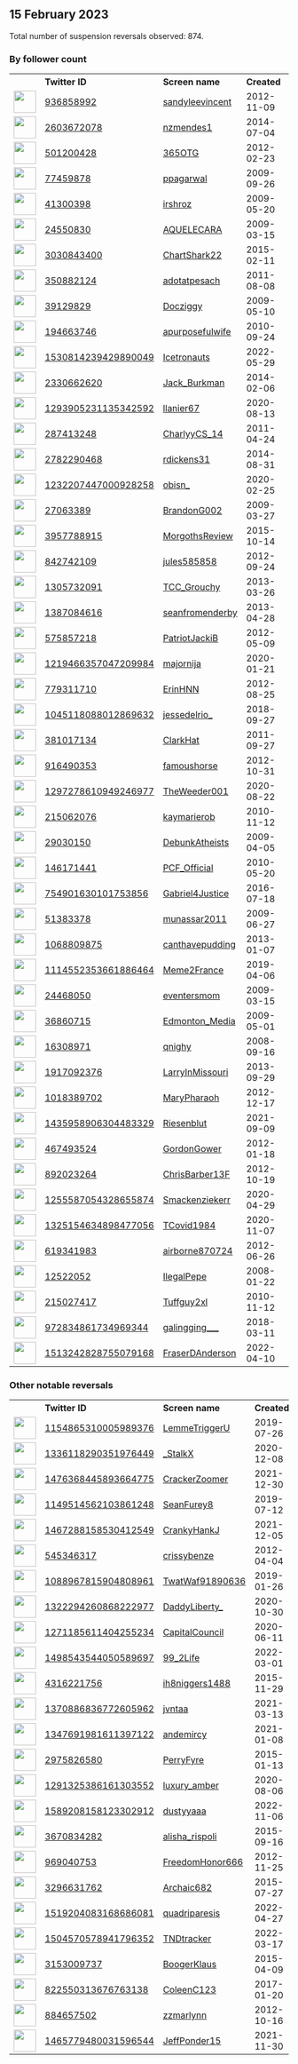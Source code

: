 
## 15 February 2023
Total number of suspension reversals observed: 874.

### By follower count
<table><tr><th></th><th align="left">Twitter ID</th><th align="left">Screen name</th>
<th align="left">Created</th><th align="left">Status</th><th align="left">Suspended</th><th align="left">Followers</th>
<tr><td><a href="https://pbs.twimg.com/profile_images/1564081472411156481/ye0qrDYK_normal.jpg"><img src="https://pbs.twimg.com/profile_images/1564081472411156481/ye0qrDYK_normal.jpg" width="40px" height="40px" align="center"/></a></td><td><a href="https://twitter.com/intent/user?user_id=936858992">936858992</a></td><td><a href="https://twitter.com/sandyleevincent">sandyleevincent</a></td><td>2012-11-09</td><td align="center"></td><td>2022-12-04</td><td>64809</td></tr>
<tr><td><a href="https://pbs.twimg.com/profile_images/1628508215066472455/gPmwVc5h_normal.jpg"><img src="https://pbs.twimg.com/profile_images/1628508215066472455/gPmwVc5h_normal.jpg" width="40px" height="40px" align="center"/></a></td><td><a href="https://twitter.com/intent/user?user_id=2603672078">2603672078</a></td><td><a href="https://twitter.com/nzmendes1">nzmendes1</a></td><td>2014-07-04</td><td align="center"></td><td>2022-12-13</td><td>44933</td></tr>
<tr><td><a href="https://pbs.twimg.com/profile_images/1645655369127976960/7LPMm-Ux_normal.jpg"><img src="https://pbs.twimg.com/profile_images/1645655369127976960/7LPMm-Ux_normal.jpg" width="40px" height="40px" align="center"/></a></td><td><a href="https://twitter.com/intent/user?user_id=501200428">501200428</a></td><td><a href="https://twitter.com/365OTG">365OTG</a></td><td>2012-02-23</td><td align="center"></td><td></td><td>39040</td></tr>
<tr><td><a href="https://pbs.twimg.com/profile_images/1288102274141573120/hHxmehAc_normal.jpg"><img src="https://pbs.twimg.com/profile_images/1288102274141573120/hHxmehAc_normal.jpg" width="40px" height="40px" align="center"/></a></td><td><a href="https://twitter.com/intent/user?user_id=77459878">77459878</a></td><td><a href="https://twitter.com/ppagarwal">ppagarwal</a></td><td>2009-09-26</td><td align="center"></td><td>2022-07-12</td><td>36122</td></tr>
<tr><td><a href="https://pbs.twimg.com/profile_images/1639116466766364673/SKdPPHYU_normal.jpg"><img src="https://pbs.twimg.com/profile_images/1639116466766364673/SKdPPHYU_normal.jpg" width="40px" height="40px" align="center"/></a></td><td><a href="https://twitter.com/intent/user?user_id=41300398">41300398</a></td><td><a href="https://twitter.com/irshroz">irshroz</a></td><td>2009-05-20</td><td align="center"></td><td></td><td>30152</td></tr>
<tr><td><a href="https://pbs.twimg.com/profile_images/1542076454418239488/xcGo56OE_normal.jpg"><img src="https://pbs.twimg.com/profile_images/1542076454418239488/xcGo56OE_normal.jpg" width="40px" height="40px" align="center"/></a></td><td><a href="https://twitter.com/intent/user?user_id=24550830">24550830</a></td><td><a href="https://twitter.com/AQUELECARA">AQUELECARA</a></td><td>2009-03-15</td><td align="center"></td><td>2022-10-25</td><td>23634</td></tr>
<tr><td><a href="https://pbs.twimg.com/profile_images/1399400095091675136/FYXfgU1h_normal.jpg"><img src="https://pbs.twimg.com/profile_images/1399400095091675136/FYXfgU1h_normal.jpg" width="40px" height="40px" align="center"/></a></td><td><a href="https://twitter.com/intent/user?user_id=3030843400">3030843400</a></td><td><a href="https://twitter.com/ChartShark22">ChartShark22</a></td><td>2015-02-11</td><td align="center"></td><td>2022-04-03</td><td>22194</td></tr>
<tr><td><a href="https://pbs.twimg.com/profile_images/1647046286821191680/kC4WZWyE_normal.jpg"><img src="https://pbs.twimg.com/profile_images/1647046286821191680/kC4WZWyE_normal.jpg" width="40px" height="40px" align="center"/></a></td><td><a href="https://twitter.com/intent/user?user_id=350882124">350882124</a></td><td><a href="https://twitter.com/adotatpesach">adotatpesach</a></td><td>2011-08-08</td><td align="center"></td><td></td><td>22165</td></tr>
<tr><td><a href="https://pbs.twimg.com/profile_images/1655377787832639491/rr_62ID2_normal.jpg"><img src="https://pbs.twimg.com/profile_images/1655377787832639491/rr_62ID2_normal.jpg" width="40px" height="40px" align="center"/></a></td><td><a href="https://twitter.com/intent/user?user_id=39129829">39129829</a></td><td><a href="https://twitter.com/Docziggy">Docziggy</a></td><td>2009-05-10</td><td align="center"></td><td></td><td>21631</td></tr>
<tr><td><a href="https://pbs.twimg.com/profile_images/1625883105008447489/y9hdsmt0_normal.jpg"><img src="https://pbs.twimg.com/profile_images/1625883105008447489/y9hdsmt0_normal.jpg" width="40px" height="40px" align="center"/></a></td><td><a href="https://twitter.com/intent/user?user_id=194663746">194663746</a></td><td><a href="https://twitter.com/apurposefulwife">apurposefulwife</a></td><td>2010-09-24</td><td align="center">🔒</td><td></td><td>20596</td></tr>
<tr><td><a href="https://pbs.twimg.com/profile_images/1642528704428662784/rmYUDJvM_normal.jpg"><img src="https://pbs.twimg.com/profile_images/1642528704428662784/rmYUDJvM_normal.jpg" width="40px" height="40px" align="center"/></a></td><td><a href="https://twitter.com/intent/user?user_id=1530814239429890049">1530814239429890049</a></td><td><a href="https://twitter.com/Icetronauts">Icetronauts</a></td><td>2022-05-29</td><td align="center"></td><td>2022-07-17</td><td>17551</td></tr>
<tr><td><a href="https://pbs.twimg.com/profile_images/1625568572016627741/m-tYd3kv_normal.jpg"><img src="https://pbs.twimg.com/profile_images/1625568572016627741/m-tYd3kv_normal.jpg" width="40px" height="40px" align="center"/></a></td><td><a href="https://twitter.com/intent/user?user_id=2330662620">2330662620</a></td><td><a href="https://twitter.com/Jack_Burkman">Jack_Burkman</a></td><td>2014-02-06</td><td align="center"></td><td></td><td>17449</td></tr>
<tr><td><a href="https://pbs.twimg.com/profile_images/1321527141662658560/WSgJb3wc_normal.jpg"><img src="https://pbs.twimg.com/profile_images/1321527141662658560/WSgJb3wc_normal.jpg" width="40px" height="40px" align="center"/></a></td><td><a href="https://twitter.com/intent/user?user_id=1293905231135342592">1293905231135342592</a></td><td><a href="https://twitter.com/llanier67">llanier67</a></td><td>2020-08-13</td><td align="center"></td><td>2022-10-10</td><td>16984</td></tr>
<tr><td><a href="https://pbs.twimg.com/profile_images/1480492047610040321/1DuzSm3H_normal.jpg"><img src="https://pbs.twimg.com/profile_images/1480492047610040321/1DuzSm3H_normal.jpg" width="40px" height="40px" align="center"/></a></td><td><a href="https://twitter.com/intent/user?user_id=287413248">287413248</a></td><td><a href="https://twitter.com/CharlyyCS_14">CharlyyCS_14</a></td><td>2011-04-24</td><td align="center"></td><td>2022-03-18</td><td>16720</td></tr>
<tr><td><a href="https://pbs.twimg.com/profile_images/1626627367140577282/I5VErRS8_normal.jpg"><img src="https://pbs.twimg.com/profile_images/1626627367140577282/I5VErRS8_normal.jpg" width="40px" height="40px" align="center"/></a></td><td><a href="https://twitter.com/intent/user?user_id=2782290468">2782290468</a></td><td><a href="https://twitter.com/rdickens31">rdickens31</a></td><td>2014-08-31</td><td align="center"></td><td>2022-07-17</td><td>16709</td></tr>
<tr><td><a href="https://pbs.twimg.com/profile_images/1583478990043422722/CAwSKUMv_normal.jpg"><img src="https://pbs.twimg.com/profile_images/1583478990043422722/CAwSKUMv_normal.jpg" width="40px" height="40px" align="center"/></a></td><td><a href="https://twitter.com/intent/user?user_id=1232207447000928258">1232207447000928258</a></td><td><a href="https://twitter.com/obisn_">obisn_</a></td><td>2020-02-25</td><td align="center"></td><td>2023-02-04</td><td>14127</td></tr>
<tr><td><a href="https://pbs.twimg.com/profile_images/1128205033588133888/43EbdlF8_normal.jpg"><img src="https://pbs.twimg.com/profile_images/1128205033588133888/43EbdlF8_normal.jpg" width="40px" height="40px" align="center"/></a></td><td><a href="https://twitter.com/intent/user?user_id=27063389">27063389</a></td><td><a href="https://twitter.com/BrandonG002">BrandonG002</a></td><td>2009-03-27</td><td align="center"></td><td></td><td>13766</td></tr>
<tr><td><a href="https://pbs.twimg.com/profile_images/1625796399995490307/hXeHBrZi_normal.jpg"><img src="https://pbs.twimg.com/profile_images/1625796399995490307/hXeHBrZi_normal.jpg" width="40px" height="40px" align="center"/></a></td><td><a href="https://twitter.com/intent/user?user_id=3957788915">3957788915</a></td><td><a href="https://twitter.com/MorgothsReview">MorgothsReview</a></td><td>2015-10-14</td><td align="center"></td><td></td><td>12930</td></tr>
<tr><td><a href="https://pbs.twimg.com/profile_images/1003302669069451264/h7S9D6iR_normal.jpg"><img src="https://pbs.twimg.com/profile_images/1003302669069451264/h7S9D6iR_normal.jpg" width="40px" height="40px" align="center"/></a></td><td><a href="https://twitter.com/intent/user?user_id=842742109">842742109</a></td><td><a href="https://twitter.com/jules585858">jules585858</a></td><td>2012-09-24</td><td align="center"></td><td></td><td>12668</td></tr>
<tr><td><a href="https://pbs.twimg.com/profile_images/1642524815763419137/T2ARfdJf_normal.jpg"><img src="https://pbs.twimg.com/profile_images/1642524815763419137/T2ARfdJf_normal.jpg" width="40px" height="40px" align="center"/></a></td><td><a href="https://twitter.com/intent/user?user_id=1305732091">1305732091</a></td><td><a href="https://twitter.com/TCC_Grouchy">TCC_Grouchy</a></td><td>2013-03-26</td><td align="center"></td><td></td><td>12447</td></tr>
<tr><td><a href="https://pbs.twimg.com/profile_images/1654889009687019522/wLCWgxC3_normal.jpg"><img src="https://pbs.twimg.com/profile_images/1654889009687019522/wLCWgxC3_normal.jpg" width="40px" height="40px" align="center"/></a></td><td><a href="https://twitter.com/intent/user?user_id=1387084616">1387084616</a></td><td><a href="https://twitter.com/seanfromenderby">seanfromenderby</a></td><td>2013-04-28</td><td align="center"></td><td></td><td>11670</td></tr>
<tr><td><a href="https://pbs.twimg.com/profile_images/3578734556/fb93341e127a2b5abafcb48c6e1ee900_normal.jpeg"><img src="https://pbs.twimg.com/profile_images/3578734556/fb93341e127a2b5abafcb48c6e1ee900_normal.jpeg" width="40px" height="40px" align="center"/></a></td><td><a href="https://twitter.com/intent/user?user_id=575857218">575857218</a></td><td><a href="https://twitter.com/PatriotJackiB">PatriotJackiB</a></td><td>2012-05-09</td><td align="center"></td><td>2022-08-04</td><td>10713</td></tr>
<tr><td><a href="https://pbs.twimg.com/profile_images/1349743716240650240/RtNUGobY_normal.jpg"><img src="https://pbs.twimg.com/profile_images/1349743716240650240/RtNUGobY_normal.jpg" width="40px" height="40px" align="center"/></a></td><td><a href="https://twitter.com/intent/user?user_id=1219466357047209984">1219466357047209984</a></td><td><a href="https://twitter.com/majornija">majornija</a></td><td>2020-01-21</td><td align="center"></td><td>2022-08-07</td><td>10588</td></tr>
<tr><td><a href="https://pbs.twimg.com/profile_images/1626545997475192840/_tjGUjIc_normal.jpg"><img src="https://pbs.twimg.com/profile_images/1626545997475192840/_tjGUjIc_normal.jpg" width="40px" height="40px" align="center"/></a></td><td><a href="https://twitter.com/intent/user?user_id=779311710">779311710</a></td><td><a href="https://twitter.com/ErinHNN">ErinHNN</a></td><td>2012-08-25</td><td align="center"></td><td>2022-10-04</td><td>10414</td></tr>
<tr><td><a href="https://pbs.twimg.com/profile_images/1625955654669312000/ZhtcwPky_normal.jpg"><img src="https://pbs.twimg.com/profile_images/1625955654669312000/ZhtcwPky_normal.jpg" width="40px" height="40px" align="center"/></a></td><td><a href="https://twitter.com/intent/user?user_id=1045118088012869632">1045118088012869632</a></td><td><a href="https://twitter.com/jessedelrio_">jessedelrio_</a></td><td>2018-09-27</td><td align="center"></td><td>2022-03-22</td><td>9906</td></tr>
<tr><td><a href="https://pbs.twimg.com/profile_images/938054078017318912/c1Tfux87_normal.jpg"><img src="https://pbs.twimg.com/profile_images/938054078017318912/c1Tfux87_normal.jpg" width="40px" height="40px" align="center"/></a></td><td><a href="https://twitter.com/intent/user?user_id=381017134">381017134</a></td><td><a href="https://twitter.com/ClarkHat">ClarkHat</a></td><td>2011-09-27</td><td align="center"></td><td></td><td>9596</td></tr>
<tr><td><a href="https://pbs.twimg.com/profile_images/3190920867/364e5c0ffb722c0d648af228da272f39_normal.gif"><img src="https://pbs.twimg.com/profile_images/3190920867/364e5c0ffb722c0d648af228da272f39_normal.gif" width="40px" height="40px" align="center"/></a></td><td><a href="https://twitter.com/intent/user?user_id=916490353">916490353</a></td><td><a href="https://twitter.com/famoushorse">famoushorse</a></td><td>2012-10-31</td><td align="center"></td><td></td><td>9162</td></tr>
<tr><td><a href="https://pbs.twimg.com/profile_images/1377333910993051648/K4Bp71aw_normal.jpg"><img src="https://pbs.twimg.com/profile_images/1377333910993051648/K4Bp71aw_normal.jpg" width="40px" height="40px" align="center"/></a></td><td><a href="https://twitter.com/intent/user?user_id=1297278610949246977">1297278610949246977</a></td><td><a href="https://twitter.com/TheWeeder001">TheWeeder001</a></td><td>2020-08-22</td><td align="center"></td><td></td><td>8879</td></tr>
<tr><td><a href="https://pbs.twimg.com/profile_images/1315338941025980416/k0UYIoUH_normal.jpg"><img src="https://pbs.twimg.com/profile_images/1315338941025980416/k0UYIoUH_normal.jpg" width="40px" height="40px" align="center"/></a></td><td><a href="https://twitter.com/intent/user?user_id=215062076">215062076</a></td><td><a href="https://twitter.com/kaymarierob">kaymarierob</a></td><td>2010-11-12</td><td align="center"></td><td>2022-07-16</td><td>7454</td></tr>
<tr><td><a href="https://pbs.twimg.com/profile_images/1352279068692004867/Rex04FEG_normal.jpg"><img src="https://pbs.twimg.com/profile_images/1352279068692004867/Rex04FEG_normal.jpg" width="40px" height="40px" align="center"/></a></td><td><a href="https://twitter.com/intent/user?user_id=29030150">29030150</a></td><td><a href="https://twitter.com/DebunkAtheists">DebunkAtheists</a></td><td>2009-04-05</td><td align="center"></td><td></td><td>7420</td></tr>
<tr><td><a href="https://pbs.twimg.com/profile_images/1224966506942844929/aATbMMNa_normal.jpg"><img src="https://pbs.twimg.com/profile_images/1224966506942844929/aATbMMNa_normal.jpg" width="40px" height="40px" align="center"/></a></td><td><a href="https://twitter.com/intent/user?user_id=146171441">146171441</a></td><td><a href="https://twitter.com/PCF_Official">PCF_Official</a></td><td>2010-05-20</td><td align="center"></td><td></td><td>7299</td></tr>
<tr><td><a href="https://pbs.twimg.com/profile_images/989461238491955200/32rrwnx5_normal.jpg"><img src="https://pbs.twimg.com/profile_images/989461238491955200/32rrwnx5_normal.jpg" width="40px" height="40px" align="center"/></a></td><td><a href="https://twitter.com/intent/user?user_id=754901630101753856">754901630101753856</a></td><td><a href="https://twitter.com/Gabriel4Justice">Gabriel4Justice</a></td><td>2016-07-18</td><td align="center"></td><td></td><td>7087</td></tr>
<tr><td><a href="https://pbs.twimg.com/profile_images/1629097116319596546/2E19sBuZ_normal.jpg"><img src="https://pbs.twimg.com/profile_images/1629097116319596546/2E19sBuZ_normal.jpg" width="40px" height="40px" align="center"/></a></td><td><a href="https://twitter.com/intent/user?user_id=51383378">51383378</a></td><td><a href="https://twitter.com/munassar2011">munassar2011</a></td><td>2009-06-27</td><td align="center"></td><td>2022-10-13</td><td>6905</td></tr>
<tr><td><a href="https://pbs.twimg.com/profile_images/1625772168310321156/VrJCq476_normal.jpg"><img src="https://pbs.twimg.com/profile_images/1625772168310321156/VrJCq476_normal.jpg" width="40px" height="40px" align="center"/></a></td><td><a href="https://twitter.com/intent/user?user_id=1068809875">1068809875</a></td><td><a href="https://twitter.com/canthavepudding">canthavepudding</a></td><td>2013-01-07</td><td align="center"></td><td></td><td>6762</td></tr>
<tr><td><a href="https://pbs.twimg.com/profile_images/1194689166405185538/C2_Ik89Z_normal.jpg"><img src="https://pbs.twimg.com/profile_images/1194689166405185538/C2_Ik89Z_normal.jpg" width="40px" height="40px" align="center"/></a></td><td><a href="https://twitter.com/intent/user?user_id=1114552353661886464">1114552353661886464</a></td><td><a href="https://twitter.com/Meme2France">Meme2France</a></td><td>2019-04-06</td><td align="center"></td><td></td><td>6678</td></tr>
<tr><td><a href="https://pbs.twimg.com/profile_images/1157505049/everything_went_well_normal.jpg"><img src="https://pbs.twimg.com/profile_images/1157505049/everything_went_well_normal.jpg" width="40px" height="40px" align="center"/></a></td><td><a href="https://twitter.com/intent/user?user_id=24468050">24468050</a></td><td><a href="https://twitter.com/eventersmom">eventersmom</a></td><td>2009-03-15</td><td align="center"></td><td></td><td>6577</td></tr>
<tr><td><a href="https://pbs.twimg.com/profile_images/1645456886471479296/hZlEefOf_normal.jpg"><img src="https://pbs.twimg.com/profile_images/1645456886471479296/hZlEefOf_normal.jpg" width="40px" height="40px" align="center"/></a></td><td><a href="https://twitter.com/intent/user?user_id=36860715">36860715</a></td><td><a href="https://twitter.com/Edmonton_Media">Edmonton_Media</a></td><td>2009-05-01</td><td align="center">🔒</td><td>2022-02-13</td><td>6570</td></tr>
<tr><td><a href="https://pbs.twimg.com/profile_images/780756002803023876/gl3s_zWp_normal.jpg"><img src="https://pbs.twimg.com/profile_images/780756002803023876/gl3s_zWp_normal.jpg" width="40px" height="40px" align="center"/></a></td><td><a href="https://twitter.com/intent/user?user_id=16308971">16308971</a></td><td><a href="https://twitter.com/qnighy">qnighy</a></td><td>2008-09-16</td><td align="center"></td><td>2023-01-11</td><td>6462</td></tr>
<tr><td><a href="https://pbs.twimg.com/profile_images/1653847800042381315/BeeqU07y_normal.jpg"><img src="https://pbs.twimg.com/profile_images/1653847800042381315/BeeqU07y_normal.jpg" width="40px" height="40px" align="center"/></a></td><td><a href="https://twitter.com/intent/user?user_id=1917092376">1917092376</a></td><td><a href="https://twitter.com/LarryInMissouri">LarryInMissouri</a></td><td>2013-09-29</td><td align="center"></td><td>2022-07-19</td><td>6325</td></tr>
<tr><td><a href="https://pbs.twimg.com/profile_images/718146649940434944/y6Dt-bVj_normal.jpg"><img src="https://pbs.twimg.com/profile_images/718146649940434944/y6Dt-bVj_normal.jpg" width="40px" height="40px" align="center"/></a></td><td><a href="https://twitter.com/intent/user?user_id=1018389702">1018389702</a></td><td><a href="https://twitter.com/MaryPharaoh">MaryPharaoh</a></td><td>2012-12-17</td><td align="center"></td><td>2022-09-22</td><td>5813</td></tr>
<tr><td><a href="https://pbs.twimg.com/profile_images/1546869763057631233/ryDnZ4S3_normal.jpg"><img src="https://pbs.twimg.com/profile_images/1546869763057631233/ryDnZ4S3_normal.jpg" width="40px" height="40px" align="center"/></a></td><td><a href="https://twitter.com/intent/user?user_id=1435958906304483329">1435958906304483329</a></td><td><a href="https://twitter.com/Riesenblut">Riesenblut</a></td><td>2021-09-09</td><td align="center"></td><td>2022-07-14</td><td>5596</td></tr>
<tr><td><a href="https://pbs.twimg.com/profile_images/918200330319429633/cc02kV0o_normal.jpg"><img src="https://pbs.twimg.com/profile_images/918200330319429633/cc02kV0o_normal.jpg" width="40px" height="40px" align="center"/></a></td><td><a href="https://twitter.com/intent/user?user_id=467493524">467493524</a></td><td><a href="https://twitter.com/GordonGower">GordonGower</a></td><td>2012-01-18</td><td align="center"></td><td></td><td>5564</td></tr>
<tr><td><a href="https://pbs.twimg.com/profile_images/1545468929451012101/c8AmYSDp_normal.jpg"><img src="https://pbs.twimg.com/profile_images/1545468929451012101/c8AmYSDp_normal.jpg" width="40px" height="40px" align="center"/></a></td><td><a href="https://twitter.com/intent/user?user_id=892023264">892023264</a></td><td><a href="https://twitter.com/ChrisBarber13F">ChrisBarber13F</a></td><td>2012-10-19</td><td align="center"></td><td>2022-07-13</td><td>5549</td></tr>
<tr><td><a href="https://pbs.twimg.com/profile_images/1270414400726290432/hk6G3mBt_normal.jpg"><img src="https://pbs.twimg.com/profile_images/1270414400726290432/hk6G3mBt_normal.jpg" width="40px" height="40px" align="center"/></a></td><td><a href="https://twitter.com/intent/user?user_id=1255587054328655874">1255587054328655874</a></td><td><a href="https://twitter.com/Smackenziekerr">Smackenziekerr</a></td><td>2020-04-29</td><td align="center"></td><td>2022-05-09</td><td>5103</td></tr>
<tr><td><a href="https://pbs.twimg.com/profile_images/1631322161574039555/P9IsFHB2_normal.jpg"><img src="https://pbs.twimg.com/profile_images/1631322161574039555/P9IsFHB2_normal.jpg" width="40px" height="40px" align="center"/></a></td><td><a href="https://twitter.com/intent/user?user_id=1325154634898477056">1325154634898477056</a></td><td><a href="https://twitter.com/TCovid1984">TCovid1984</a></td><td>2020-11-07</td><td align="center"></td><td>2022-08-14</td><td>4671</td></tr>
<tr><td><a href="https://pbs.twimg.com/profile_images/873733325281607680/suB97VBZ_normal.jpg"><img src="https://pbs.twimg.com/profile_images/873733325281607680/suB97VBZ_normal.jpg" width="40px" height="40px" align="center"/></a></td><td><a href="https://twitter.com/intent/user?user_id=619341983">619341983</a></td><td><a href="https://twitter.com/airborne870724">airborne870724</a></td><td>2012-06-26</td><td align="center"></td><td></td><td>4650</td></tr>
<tr><td><a href="https://pbs.twimg.com/profile_images/1639023709305331715/C3usrLHG_normal.jpg"><img src="https://pbs.twimg.com/profile_images/1639023709305331715/C3usrLHG_normal.jpg" width="40px" height="40px" align="center"/></a></td><td><a href="https://twitter.com/intent/user?user_id=12522052">12522052</a></td><td><a href="https://twitter.com/IlegalPepe">IlegalPepe</a></td><td>2008-01-22</td><td align="center"></td><td>2022-03-04</td><td>4440</td></tr>
<tr><td><a href="https://pbs.twimg.com/profile_images/1025036576865374208/AOzOU1eg_normal.jpg"><img src="https://pbs.twimg.com/profile_images/1025036576865374208/AOzOU1eg_normal.jpg" width="40px" height="40px" align="center"/></a></td><td><a href="https://twitter.com/intent/user?user_id=215027417">215027417</a></td><td><a href="https://twitter.com/Tuffguy2xl">Tuffguy2xl</a></td><td>2010-11-12</td><td align="center"></td><td></td><td>4435</td></tr>
<tr><td><a href="https://pbs.twimg.com/profile_images/1564495065107443712/Xt6_TISA_normal.jpg"><img src="https://pbs.twimg.com/profile_images/1564495065107443712/Xt6_TISA_normal.jpg" width="40px" height="40px" align="center"/></a></td><td><a href="https://twitter.com/intent/user?user_id=972834861734969344">972834861734969344</a></td><td><a href="https://twitter.com/galingging___">galingging___</a></td><td>2018-03-11</td><td align="center"></td><td>2023-01-30</td><td>4417</td></tr>
<tr><td><a href="https://pbs.twimg.com/profile_images/1561794457485586433/FhsNMbPP_normal.jpg"><img src="https://pbs.twimg.com/profile_images/1561794457485586433/FhsNMbPP_normal.jpg" width="40px" height="40px" align="center"/></a></td><td><a href="https://twitter.com/intent/user?user_id=1513242828755079168">1513242828755079168</a></td><td><a href="https://twitter.com/FraserDAnderson">FraserDAnderson</a></td><td>2022-04-10</td><td align="center"></td><td>2022-10-11</td><td>4299</td></tr>
</table>

### Other notable reversals
<table><tr><th></th><th align="left">Twitter ID</th><th align="left">Screen name</th>
<th align="left">Created</th><th align="left">Status</th><th align="left">Suspended</th><th align="left">Followers</th>
<tr><td><a href="https://pbs.twimg.com/profile_images/1649174443569172480/mdv02CHR_normal.jpg"><img src="https://pbs.twimg.com/profile_images/1649174443569172480/mdv02CHR_normal.jpg" width="40px" height="40px" align="center"/></a></td><td><a href="https://twitter.com/intent/user?user_id=1154865310005989376">1154865310005989376</a></td><td><a href="https://twitter.com/LemmeTriggerU">LemmeTriggerU</a></td><td>2019-07-26</td><td align="center"></td><td>2022-10-19</td><td>1947</td></tr>
<tr><td><a href="https://pbs.twimg.com/profile_images/1643137659022503938/jTheUY9__normal.jpg"><img src="https://pbs.twimg.com/profile_images/1643137659022503938/jTheUY9__normal.jpg" width="40px" height="40px" align="center"/></a></td><td><a href="https://twitter.com/intent/user?user_id=1336118290351976449">1336118290351976449</a></td><td><a href="https://twitter.com/_StalkX">_StalkX</a></td><td>2020-12-08</td><td align="center">🚫</td><td>2022-09-17</td><td>190</td></tr>
<tr><td><a href="https://pbs.twimg.com/profile_images/1643348478981013504/Rd-i_JuX_normal.jpg"><img src="https://pbs.twimg.com/profile_images/1643348478981013504/Rd-i_JuX_normal.jpg" width="40px" height="40px" align="center"/></a></td><td><a href="https://twitter.com/intent/user?user_id=1476368445893664775">1476368445893664775</a></td><td><a href="https://twitter.com/CrackerZoomer">CrackerZoomer</a></td><td>2021-12-30</td><td align="center"></td><td>2022-04-23</td><td>276</td></tr>
<tr><td><a href="https://abs.twimg.com/sticky/default_profile_images/default_profile_normal.png"><img src="https://abs.twimg.com/sticky/default_profile_images/default_profile_normal.png" width="40px" height="40px" align="center"/></a></td><td><a href="https://twitter.com/intent/user?user_id=1149514562103861248">1149514562103861248</a></td><td><a href="https://twitter.com/SeanFurey8">SeanFurey8</a></td><td>2019-07-12</td><td align="center"></td><td>2023-01-09</td><td>3123</td></tr>
<tr><td><a href="https://pbs.twimg.com/profile_images/1612265016131993600/XsihZtbf_normal.jpg"><img src="https://pbs.twimg.com/profile_images/1612265016131993600/XsihZtbf_normal.jpg" width="40px" height="40px" align="center"/></a></td><td><a href="https://twitter.com/intent/user?user_id=1467288158530412549">1467288158530412549</a></td><td><a href="https://twitter.com/CrankyHankJ">CrankyHankJ</a></td><td>2021-12-05</td><td align="center"></td><td>2023-01-20</td><td>29</td></tr>
<tr><td><a href="https://pbs.twimg.com/profile_images/1637913325093924864/EnXurTdU_normal.jpg"><img src="https://pbs.twimg.com/profile_images/1637913325093924864/EnXurTdU_normal.jpg" width="40px" height="40px" align="center"/></a></td><td><a href="https://twitter.com/intent/user?user_id=545346317">545346317</a></td><td><a href="https://twitter.com/crissybenze">crissybenze</a></td><td>2012-04-04</td><td align="center"></td><td>2023-01-29</td><td>12</td></tr>
<tr><td><a href="https://pbs.twimg.com/profile_images/1298725332766294016/n9MZj2Di_normal.jpg"><img src="https://pbs.twimg.com/profile_images/1298725332766294016/n9MZj2Di_normal.jpg" width="40px" height="40px" align="center"/></a></td><td><a href="https://twitter.com/intent/user?user_id=1088967815904808961">1088967815904808961</a></td><td><a href="https://twitter.com/TwatWaf91890636">TwatWaf91890636</a></td><td>2019-01-26</td><td align="center"></td><td>2022-10-06</td><td>808</td></tr>
<tr><td><a href="https://pbs.twimg.com/profile_images/1626051212935106560/yGJCp0Hi_normal.jpg"><img src="https://pbs.twimg.com/profile_images/1626051212935106560/yGJCp0Hi_normal.jpg" width="40px" height="40px" align="center"/></a></td><td><a href="https://twitter.com/intent/user?user_id=1322294260868222977">1322294260868222977</a></td><td><a href="https://twitter.com/DaddyLiberty_">DaddyLiberty_</a></td><td>2020-10-30</td><td align="center"></td><td>2022-08-12</td><td>2526</td></tr>
<tr><td><a href="https://pbs.twimg.com/profile_images/1635653327064031232/DYpzlPPP_normal.jpg"><img src="https://pbs.twimg.com/profile_images/1635653327064031232/DYpzlPPP_normal.jpg" width="40px" height="40px" align="center"/></a></td><td><a href="https://twitter.com/intent/user?user_id=1271185611404255234">1271185611404255234</a></td><td><a href="https://twitter.com/CapitalCouncil">CapitalCouncil</a></td><td>2020-06-11</td><td align="center"></td><td>2022-08-14</td><td>422</td></tr>
<tr><td><a href="https://pbs.twimg.com/profile_images/1647020873063501824/n23ZGFWE_normal.jpg"><img src="https://pbs.twimg.com/profile_images/1647020873063501824/n23ZGFWE_normal.jpg" width="40px" height="40px" align="center"/></a></td><td><a href="https://twitter.com/intent/user?user_id=1498543544050589697">1498543544050589697</a></td><td><a href="https://twitter.com/99_2Life">99_2Life</a></td><td>2022-03-01</td><td align="center"></td><td>2022-10-29</td><td>816</td></tr>
<tr><td><a href="https://pbs.twimg.com/profile_images/1626415704588300288/6DtECLE2_normal.jpg"><img src="https://pbs.twimg.com/profile_images/1626415704588300288/6DtECLE2_normal.jpg" width="40px" height="40px" align="center"/></a></td><td><a href="https://twitter.com/intent/user?user_id=4316221756">4316221756</a></td><td><a href="https://twitter.com/ih8niggers1488">ih8niggers1488</a></td><td>2015-11-29</td><td align="center"></td><td>2022-08-10</td><td>9</td></tr>
<tr><td><a href="https://pbs.twimg.com/profile_images/1635271270773170176/Pk_CPGqN_normal.jpg"><img src="https://pbs.twimg.com/profile_images/1635271270773170176/Pk_CPGqN_normal.jpg" width="40px" height="40px" align="center"/></a></td><td><a href="https://twitter.com/intent/user?user_id=1370886836772605962">1370886836772605962</a></td><td><a href="https://twitter.com/jvntaa">jvntaa</a></td><td>2021-03-13</td><td align="center"></td><td>2022-10-20</td><td>29</td></tr>
<tr><td><a href="https://pbs.twimg.com/profile_images/1625804636018933760/gHZPjvjJ_normal.jpg"><img src="https://pbs.twimg.com/profile_images/1625804636018933760/gHZPjvjJ_normal.jpg" width="40px" height="40px" align="center"/></a></td><td><a href="https://twitter.com/intent/user?user_id=1347691981611397122">1347691981611397122</a></td><td><a href="https://twitter.com/andemircy">andemircy</a></td><td>2021-01-08</td><td align="center"></td><td>2022-04-06</td><td>319</td></tr>
<tr><td><a href="https://pbs.twimg.com/profile_images/1569399523411099648/FiFf1BKX_normal.jpg"><img src="https://pbs.twimg.com/profile_images/1569399523411099648/FiFf1BKX_normal.jpg" width="40px" height="40px" align="center"/></a></td><td><a href="https://twitter.com/intent/user?user_id=2975826580">2975826580</a></td><td><a href="https://twitter.com/PerryFyre">PerryFyre</a></td><td>2015-01-13</td><td align="center"></td><td>2022-10-28</td><td>82</td></tr>
<tr><td><a href="https://pbs.twimg.com/profile_images/1471844469070774275/rhpytAE0_normal.jpg"><img src="https://pbs.twimg.com/profile_images/1471844469070774275/rhpytAE0_normal.jpg" width="40px" height="40px" align="center"/></a></td><td><a href="https://twitter.com/intent/user?user_id=1291325386161303552">1291325386161303552</a></td><td><a href="https://twitter.com/luxury_amber">luxury_amber</a></td><td>2020-08-06</td><td align="center"></td><td>2023-01-18</td><td>36</td></tr>
<tr><td><a href="https://pbs.twimg.com/profile_images/1589949526068154369/coAd42TC_normal.jpg"><img src="https://pbs.twimg.com/profile_images/1589949526068154369/coAd42TC_normal.jpg" width="40px" height="40px" align="center"/></a></td><td><a href="https://twitter.com/intent/user?user_id=1589208158123302912">1589208158123302912</a></td><td><a href="https://twitter.com/dustyyaaa">dustyyaaa</a></td><td>2022-11-06</td><td align="center"></td><td>2023-01-14</td><td>32</td></tr>
<tr><td><a href="https://pbs.twimg.com/profile_images/1627238599375593475/lgwheXNc_normal.jpg"><img src="https://pbs.twimg.com/profile_images/1627238599375593475/lgwheXNc_normal.jpg" width="40px" height="40px" align="center"/></a></td><td><a href="https://twitter.com/intent/user?user_id=3670834282">3670834282</a></td><td><a href="https://twitter.com/alisha_rispoli">alisha_rispoli</a></td><td>2015-09-16</td><td align="center"></td><td>2022-09-20</td><td>2680</td></tr>
<tr><td><a href="https://pbs.twimg.com/profile_images/1521176903239061512/CjiNVP05_normal.jpg"><img src="https://pbs.twimg.com/profile_images/1521176903239061512/CjiNVP05_normal.jpg" width="40px" height="40px" align="center"/></a></td><td><a href="https://twitter.com/intent/user?user_id=969040753">969040753</a></td><td><a href="https://twitter.com/FreedomHonor666">FreedomHonor666</a></td><td>2012-11-25</td><td align="center"></td><td>2022-08-23</td><td>2587</td></tr>
<tr><td><a href="https://pbs.twimg.com/profile_images/1542958371367751686/5_B0samD_normal.jpg"><img src="https://pbs.twimg.com/profile_images/1542958371367751686/5_B0samD_normal.jpg" width="40px" height="40px" align="center"/></a></td><td><a href="https://twitter.com/intent/user?user_id=3296631762">3296631762</a></td><td><a href="https://twitter.com/Archaic682">Archaic682</a></td><td>2015-07-27</td><td align="center"></td><td>2023-01-19</td><td>309</td></tr>
<tr><td><a href="https://pbs.twimg.com/profile_images/1651877347732103170/1RlFr91i_normal.jpg"><img src="https://pbs.twimg.com/profile_images/1651877347732103170/1RlFr91i_normal.jpg" width="40px" height="40px" align="center"/></a></td><td><a href="https://twitter.com/intent/user?user_id=1519204083168686081">1519204083168686081</a></td><td><a href="https://twitter.com/quadriparesis">quadriparesis</a></td><td>2022-04-27</td><td align="center"></td><td>2022-08-19</td><td>3120</td></tr>
<tr><td><a href="https://pbs.twimg.com/profile_images/1632654389616803842/FFM4ShtU_normal.jpg"><img src="https://pbs.twimg.com/profile_images/1632654389616803842/FFM4ShtU_normal.jpg" width="40px" height="40px" align="center"/></a></td><td><a href="https://twitter.com/intent/user?user_id=1504570578941796352">1504570578941796352</a></td><td><a href="https://twitter.com/TNDtracker">TNDtracker</a></td><td>2022-03-17</td><td align="center">🚫</td><td>2022-05-12</td><td>224</td></tr>
<tr><td><a href="https://pbs.twimg.com/profile_images/1130470266604335104/VXyaJoMm_normal.jpg"><img src="https://pbs.twimg.com/profile_images/1130470266604335104/VXyaJoMm_normal.jpg" width="40px" height="40px" align="center"/></a></td><td><a href="https://twitter.com/intent/user?user_id=3153009737">3153009737</a></td><td><a href="https://twitter.com/BoogerKlaus">BoogerKlaus</a></td><td>2015-04-09</td><td align="center"></td><td>2022-07-16</td><td>3816</td></tr>
<tr><td><a href="https://pbs.twimg.com/profile_images/1630046916447698947/gBufJGTM_normal.jpg"><img src="https://pbs.twimg.com/profile_images/1630046916447698947/gBufJGTM_normal.jpg" width="40px" height="40px" align="center"/></a></td><td><a href="https://twitter.com/intent/user?user_id=822550313676763138">822550313676763138</a></td><td><a href="https://twitter.com/ColeenC123">ColeenC123</a></td><td>2017-01-20</td><td align="center"></td><td>2022-07-16</td><td>3691</td></tr>
<tr><td><a href="https://pbs.twimg.com/profile_images/1542924754880954374/8W1mK9p9_normal.jpg"><img src="https://pbs.twimg.com/profile_images/1542924754880954374/8W1mK9p9_normal.jpg" width="40px" height="40px" align="center"/></a></td><td><a href="https://twitter.com/intent/user?user_id=884657502">884657502</a></td><td><a href="https://twitter.com/zzmarlynn">zzmarlynn</a></td><td>2012-10-16</td><td align="center"></td><td>2023-01-03</td><td>28</td></tr>
<tr><td><a href="https://pbs.twimg.com/profile_images/1465788525287198733/QIZw80Vj_normal.jpg"><img src="https://pbs.twimg.com/profile_images/1465788525287198733/QIZw80Vj_normal.jpg" width="40px" height="40px" align="center"/></a></td><td><a href="https://twitter.com/intent/user?user_id=1465779480031596544">1465779480031596544</a></td><td><a href="https://twitter.com/JeffPonder15">JeffPonder15</a></td><td>2021-11-30</td><td align="center"></td><td>2022-07-16</td><td>925</td></tr>
</table>
